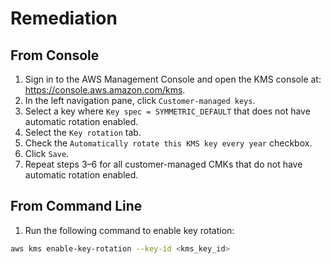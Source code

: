# Remediation

## From Console

1. Sign in to the AWS Management Console and open the KMS console at: <https://console.aws.amazon.com/kms>.
2. In the left navigation pane, click `Customer-managed keys`.
3. Select a key where `Key spec = SYMMETRIC_DEFAULT` that does not have automatic rotation enabled.
4. Select the `Key rotation` tab.
5. Check the `Automatically rotate this KMS key every year` checkbox.
6. Click `Save`.
7. Repeat steps 3–6 for all customer-managed CMKs that do not have automatic rotation enabled.

## From Command Line

1. Run the following command to enable key rotation:

```sh
aws kms enable-key-rotation --key-id <kms_key_id>
```
